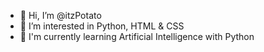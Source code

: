 - 👋 Hi, I’m @itzPotato
- 👀 I’m interested in Python, HTML & CSS
- 🌱 I'm currently learning Artificial Intelligence with Python
